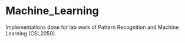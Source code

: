 # Machine_Learning
Implementations done for lab work of Pattern Recognition and Machine Learning (CSL2050).
